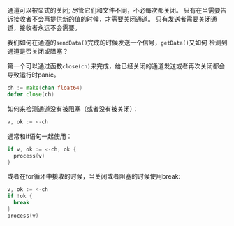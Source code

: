 通道可以被显式的关闭; 尽管它们和文件不同，不必每次都关闭。
只有在当需要告诉接收者不会再提供新的值的时候，才需要关闭通道。
只有发送者需要关闭通道，接收者永远不会需要。


我们如何在通道的`sendData()`完成的时候发送一个信号，`getData()`又如何
检测到通道是否关闭或阻塞？

第一个可以通过函数`close(ch)`来完成，给已经关闭的通道发送或者再次关闭都会
导致运行时panic。

```go
ch := make(chan float64)
defer close(ch)
```

如何来检测通道没有被阻塞（或者没有被关闭）：

```go
v, ok := <-ch
```

通常和if语句一起使用：

```go
if v, ok := <-ch; ok {
  process(v)
}
```

或者在for循环中接收的时候，当关闭或者阻塞的时候使用break:

```go
v, ok := <-ch
if !ok {
  break
}
process(v)
```

